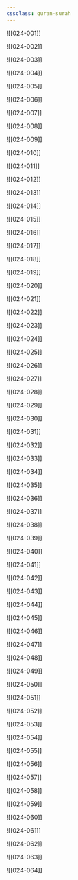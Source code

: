```yaml
---
cssclass: quran-surah
---
```


![[024-001]]

![[024-002]]

![[024-003]]

![[024-004]]

![[024-005]]

![[024-006]]

![[024-007]]

![[024-008]]

![[024-009]]

![[024-010]]

![[024-011]]

![[024-012]]

![[024-013]]

![[024-014]]

![[024-015]]

![[024-016]]

![[024-017]]

![[024-018]]

![[024-019]]

![[024-020]]

![[024-021]]

![[024-022]]

![[024-023]]

![[024-024]]

![[024-025]]

![[024-026]]

![[024-027]]

![[024-028]]

![[024-029]]

![[024-030]]

![[024-031]]

![[024-032]]

![[024-033]]

![[024-034]]

![[024-035]]

![[024-036]]

![[024-037]]

![[024-038]]

![[024-039]]

![[024-040]]

![[024-041]]

![[024-042]]

![[024-043]]

![[024-044]]

![[024-045]]

![[024-046]]

![[024-047]]

![[024-048]]

![[024-049]]

![[024-050]]

![[024-051]]

![[024-052]]

![[024-053]]

![[024-054]]

![[024-055]]

![[024-056]]

![[024-057]]

![[024-058]]

![[024-059]]

![[024-060]]

![[024-061]]

![[024-062]]

![[024-063]]

![[024-064]]

